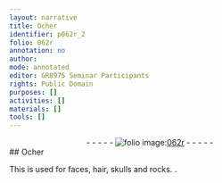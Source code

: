 ```yaml
---
layout: narrative
title: Ocher
identifier: p062r_2
folio: 062r
annotation: no
author:
mode: annotated
editor: GR8975 Seminar Participants
rights: Public Domain
purposes: []
activities: []
materials: []
tools: []
---
```


 <div class="folio" align="center">- - - - - <a href="http://gallica.bnf.fr/ark:/12148/btv1b10500001g/f129.image" target="_blank"><img src="https://cu-mkp.github.io/GR8975-edition/assets/photo-icon.png" alt="folio image: " style="display:inline-block; margin-bottom:-3px;"/>062r</a> - - - - - </div> 
## <span class="color">Ocher</span>

 
This is used for faces, hair, skulls and rocks. 
. 
